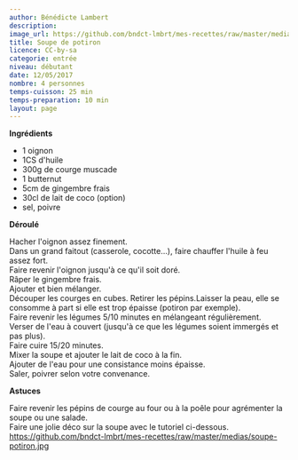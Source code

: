 ```yaml
---
author: Bénédicte Lambert
description: 
image_url: https://github.com/bndct-lmbrt/mes-recettes/raw/master/medias/soupe-potiron.jpg
title: Soupe de potiron
licence: CC-by-sa
categorie: entrée
niveau: débutant
date: 12/05/2017
nombre: 4 personnes
temps-cuisson: 25 min
temps-preparation: 10 min
layout: page
---
```



**Ingrédients**  
 
* 1 oignon
* 1CS d'huile
* 300g de courge muscade
* 1 butternut
* 5cm de gingembre frais
* 30cl de lait de coco (option)
* sel, poivre


**Déroulé**

Hacher l'oignon assez finement.  
Dans un grand faitout (casserole, cocotte...), faire chauffer l'huile à feu assez fort.  
Faire revenir l'oignon jusqu'à ce qu'il soit doré.  
Râper le gingembre frais.  
Ajouter et bien mélanger.  
Découper les courges en cubes. Retirer les pépins.Laisser la peau, elle se consomme à part si elle est trop épaisse (potiron par exemple).  
Faire revenir les légumes 5/10 minutes en mélangeant régulièrement.  
Verser de l'eau à couvert (jusqu'à ce que les légumes soient immergés et pas plus).  
Faire cuire 15/20 minutes.  
Mixer la soupe et ajouter le lait de coco à la fin.   
Ajouter de l'eau pour une consistance moins épaisse.   
Saler, poivrer selon votre convenance.  


**Astuces** 

Faire revenir les pépins de courge au four ou à la poêle pour agrémenter la soupe ou une salade.  
Faire une jolie déco sur la soupe avec le tutoriel ci-dessous.  
 https://github.com/bndct-lmbrt/mes-recettes/raw/master/medias/soupe-potiron.jpg
